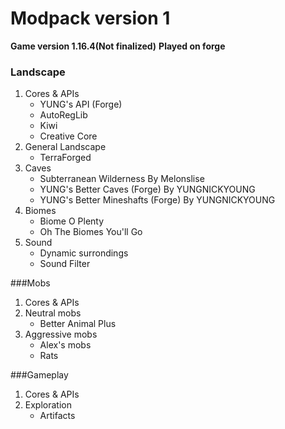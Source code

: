 # Modpack version 1

**Game version 1.16.4(Not finalized)**
**Played on forge**

### Landscape

1. Cores & APIs
    - YUNG's API (Forge)
    - AutoRegLib
    - Kiwi
    - Creative Core
2. General Landscape
    - TerraForged
3. Caves
    - Subterranean Wilderness By Melonslise
    - YUNG's Better Caves (Forge) By YUNGNICKYOUNG
    - YUNG's Better Mineshafts (Forge) By YUNGNICKYOUNG
4. Biomes
    - Biome O Plenty
    - Oh The Biomes You'll Go
5. Sound
    - Dynamic surrondings
    - Sound Filter
    
###Mobs
1. Cores & APIs
2. Neutral mobs
    - Better Animal Plus
3. Aggressive mobs
    - Alex's mobs
    - Rats
    
###Gameplay

1. Cores & APIs
2. Exploration
    - Artifacts
    
    
